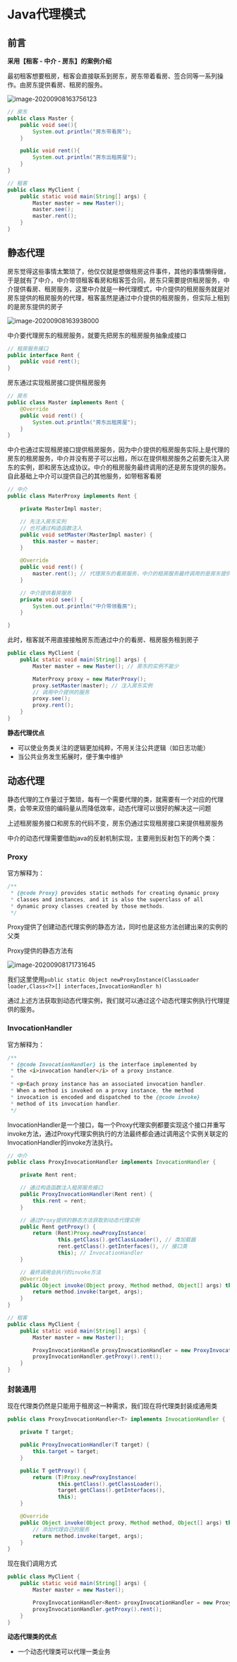 # Java代理模式

## 前言

**采用【租客 - 中介 - 房东】的案例介绍**

最初租客想要租房，租客会直接联系到房东，房东带着看房、签合同等一系列操作。由房东提供看房、租房的服务。

![image-20200908163756123](images/Java代理模式/image-20200908163756123.png)

```java
// 房东
public class Master {
    public void see(){
        System.out.println("房东带看房");
    }

    public void rent(){
        System.out.println("房东出租房屋");
    }
}
```
```java
// 租客
public class MyClient {
    public static void main(String[] args) {
        Master master = new Master();
        master.see();
        master.rent();
    }
}
```

## 静态代理

房东觉得这些事情太繁琐了，他仅仅就是想做租房这件事件，其他的事情懒得做，于是就有了中介，中介带领租客看房和租客签合同，房东只需要提供租房服务，中介提供看房、租房服务，这里中介就是一种代理模式，中介提供的租房服务就是对房东提供的租房服务的代理，租客虽然是通过中介提供的租房服务，但实际上租到的是房东提供的房子

![image-20200908163938000](images/Java代理模式/image-20200908163938000.png)

中介要代理房东的租房服务，就要先把房东的租房服务抽象成接口

```java
// 租房服务接口
public interface Rent {
    public void rent();
}
```
房东通过实现租房接口提供租房服务
```java
// 房东
public class Master implements Rent {
    @Override
    public void rent() {
        System.out.println("房东出租房屋");
    }
}
```
中介也通过实现租房接口提供租房服务，因为中介提供的租房服务实际上是代理的房东的租房服务，中介并没有房子可以出租，所以在提供租房服务之前要先注入房东的实例，即和房东达成协议。中介的租房服务最终调用的还是房东提供的服务。自此基础上中介可以提供自己的其他服务，如带租客看房
```java
// 中介
public class MaterProxy implements Rent {

    private MasterImpl master;

    // 先注入房东实列
    // 也可通过构造函数注入
    public void setMaster(MasterImpl master) {
        this.master = master;
    }

    @Override
    public void rent() {
        master.rent(); // 代理房东的看房服务，中介的租房服务最终调用的是房东提供的服务
    }

    // 中介提供看房服务
    private void see() {
        System.out.println("中介带领看房");
    }

}
```

此时，租客就不用直接接触房东而通过中介的看房、租房服务租到房子

```java
public class MyClient {
    public static void main(String[] args) {
        Master master = new Master(); // 房东的实例不能少

        MaterProxy proxy = new MaterProxy();
        proxy.setMaster(master); // 注入房东实例
        // 调用中介提供的服务
		proxy.see();
        proxy.rent();
    }
}
```

**静态代理优点**

* 可以使业务类关注的逻辑更加纯粹，不用关注公共逻辑（如日志功能）
* 当公共业务发生拓展时，便于集中维护

## 动态代理

静态代理的工作量过于繁琐，每有一个需要代理的类，就需要有一个对应的代理类，会带来双倍的编码量从而降低效率，动态代理可以很好的解决这一问题

上述租房服务接口和房东的代码不变，房东仍通过实现租房接口来提供租房服务

中介的动态代理需要借助java的反射机制实现，主要用到反射包下的两个类：

### Proxy

官方解释为：

```java
/**
 * {@code Proxy} provides static methods for creating dynamic proxy
 * classes and instances, and it is also the superclass of all
 * dynamic proxy classes created by those methods.
 */
```

Proxy提供了创建动态代理实例的静态方法，同时也是这些方法创建出来的实例的父类

Proxy提供的静态方法有

![image-20200908171731645](images/Java代理模式/image-20200908171731645.png)

我们这里使用`public static Object newProxyInstance(ClassLoader loader,Class<?>[] interfaces,InvocationHandler h)`

通过上述方法获取到动态代理实例，我们就可以通过这个动态代理实例执行代理提供的服务。

### InvocationHandler

官方解释为：

```java
/**
 * {@code InvocationHandler} is the interface implemented by
 * the <i>invocation handler</i> of a proxy instance.
 *
 * <p>Each proxy instance has an associated invocation handler.
 * When a method is invoked on a proxy instance, the method
 * invocation is encoded and dispatched to the {@code invoke}
 * method of its invocation handler.
 */
```

InvocationHandler是一个接口，每一个Proxy代理实例都要实现这个接口并重写invoke方法，通过Proxy代理实例执行的方法最终都会通过调用这个实例关联定的InvocationHandler的invoke方法执行。

```java
// 中介
public class ProxyInvocationHandler implements InvocationHandler {

    private Rent rent;

	// 通过构造函数注入租房服务接口
    public ProxyInvocationHandler(Rent rent) {
        this.rent = rent;
    }

    // 通过Proxy提供的静态方法获取到动态代理实例
    public Rent getProxy() {
        return (Rent)Proxy.newProxyInstance(
                this.getClass().getClassLoader(), // 类加载器
                rent.getClass().getInterfaces(), // 接口类
                this); // InvocationHandler
    }

    // 最终调用会执行的invoke方法
    @Override
    public Object invoke(Object proxy, Method method, Object[] args) throws Throwable {
        return method.invoke(target, args);
    }
}
```

```java
// 租客
public class MyClient {
    public static void main(String[] args) {
        Master master = new Master();

        ProxyInvocationHandle proxyInvocationHandler = new ProxyInvocationHandler(master);
        proxyInvocationHandler.getProxy().rent();
    }
}
```

### 封装通用

现在代理类仍然是只能用于租房这一种需求，我们现在将代理类封装成通用类

```java
public class ProxyInvocationHandler<T> implements InvocationHandler {

    private T target;

    public ProxyInvocationHandler(T target) {
        this.target = target;
    }

    public T getProxy() {
        return (T)Proxy.newProxyInstance(
                this.getClass().getClassLoader(),
                target.getClass().getInterfaces(),
                this);
    }

    @Override
    public Object invoke(Object proxy, Method method, Object[] args) throws Throwable {
        // 添加代理自己的服务
        return method.invoke(target, args);
    }
}
```

现在我们调用方式

```java
public class MyClient {
    public static void main(String[] args) {
        Master master = new Master();

        ProxyInvocationHandler<Rent> proxyInvocationHandler = new ProxyInvocationHandler<>(master);
        proxyInvocationHandler.getProxy().rent();
    }
}
```

**动态代理类的优点**

* 一个动态代理类可以代理一类业务
